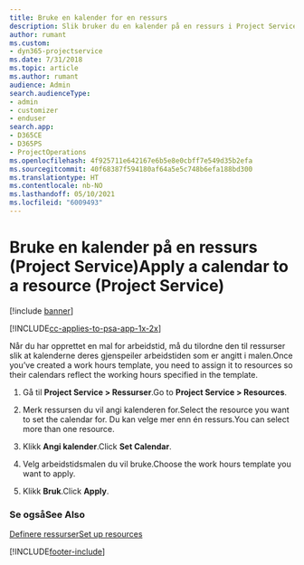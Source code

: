 ```yaml
---
title: Bruke en kalender for en ressurs
description: Slik bruker du en kalender på en ressurs i Project Service
author: rumant
ms.custom:
- dyn365-projectservice
ms.date: 7/31/2018
ms.topic: article
ms.author: rumant
audience: Admin
search.audienceType:
- admin
- customizer
- enduser
search.app:
- D365CE
- D365PS
- ProjectOperations
ms.openlocfilehash: 4f925711e642167e6b5e8e0cbff7e549d35b2efa
ms.sourcegitcommit: 40f68387f594180af64a5e5c748b6efa188bd300
ms.translationtype: HT
ms.contentlocale: nb-NO
ms.lasthandoff: 05/10/2021
ms.locfileid: "6009493"
---
```

# <a name="apply-a-calendar-to-a-resource-project-service"></a><span data-ttu-id="c48a5-103">Bruke en kalender på en ressurs (Project Service)</span><span class="sxs-lookup"><span data-stu-id="c48a5-103">Apply a calendar to a resource (Project Service)</span></span>

[!include [banner](../includes/psa-now-project-operations.md)]

[!INCLUDE[cc-applies-to-psa-app-1x-2x](../includes/cc-applies-to-psa-app-1x-2x.md)]

<span data-ttu-id="c48a5-104">Når du har opprettet en mal for arbeidstid, må du tilordne den til ressurser slik at kalenderne deres gjenspeiler arbeidstiden som er angitt i malen.</span><span class="sxs-lookup"><span data-stu-id="c48a5-104">Once you’ve created a work hours template, you need to assign it to resources so their calendars reflect the working hours specified in the template.</span></span>  
  
1.  <span data-ttu-id="c48a5-105">Gå til **Project Service > Ressurser**.</span><span class="sxs-lookup"><span data-stu-id="c48a5-105">Go to **Project Service > Resources**.</span></span>  
  
2.  <span data-ttu-id="c48a5-106">Merk ressursen du vil angi kalenderen for.</span><span class="sxs-lookup"><span data-stu-id="c48a5-106">Select the resource you want to set the calendar for.</span></span> <span data-ttu-id="c48a5-107">Du kan velge mer enn én ressurs.</span><span class="sxs-lookup"><span data-stu-id="c48a5-107">You can select more than one resource.</span></span>  
  
3.  <span data-ttu-id="c48a5-108">Klikk **Angi kalender**.</span><span class="sxs-lookup"><span data-stu-id="c48a5-108">Click **Set Calendar**.</span></span>  
  
4.  <span data-ttu-id="c48a5-109">Velg arbeidstidsmalen du vil bruke.</span><span class="sxs-lookup"><span data-stu-id="c48a5-109">Choose the work hours template you want to apply.</span></span>  
  
5.  <span data-ttu-id="c48a5-110">Klikk **Bruk**.</span><span class="sxs-lookup"><span data-stu-id="c48a5-110">Click **Apply**.</span></span>  
  
### <a name="see-also"></a><span data-ttu-id="c48a5-111">Se også</span><span class="sxs-lookup"><span data-stu-id="c48a5-111">See Also</span></span>  
 [<span data-ttu-id="c48a5-112">Definere ressurser</span><span class="sxs-lookup"><span data-stu-id="c48a5-112">Set up resources</span></span>](../psa/set-up-resources.md)


[!INCLUDE[footer-include](../includes/footer-banner.md)]
